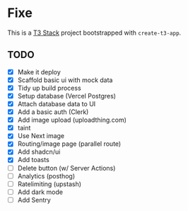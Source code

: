 # Fixe

This is a [T3 Stack](https://create.t3.gg/) project bootstrapped with `create-t3-app`.

## TODO

- [x] Make it deploy
- [x] Scaffold basic ui with mock data
- [x] Tidy up build process
- [x] Setup database (Vercel Postgres)
- [x] Attach database data to UI
- [x] Add a basic auth (Clerk)
- [x] Add image upload (uploadthing.com)
- [x] taint
- [x] Use Next image
- [x] Routing/image page (parallel route)
- [x] Add shadcn/ui
- [x] Add toasts
- [ ] Delete button (w/ Server Actions)
- [ ] Analytics (posthog)
- [ ] Ratelimiting (upstash)
- [ ] Add dark mode
- [ ] Add Sentry
